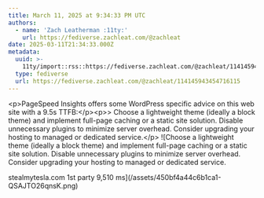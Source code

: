 ```yaml
---
title: March 11, 2025 at 9:34:33 PM UTC
authors:
  - name: 'Zach Leatherman :11ty:'
    url: https://fediverse.zachleat.com/@zachleat
date: 2025-03-11T21:34:33.000Z
metadata:
  uuid: >-
    11ty/import::rss::https://fediverse.zachleat.com/@zachleat/114145943454716115
  type: fediverse
  url: https://fediverse.zachleat.com/@zachleat/114145943454716115
---
```

\<p>PageSpeed Insights offers some WordPress specific advice on this web site with a 9.5s TTFB:\</p>\<p>&gt; Choose a lightweight theme (ideally a block theme) and implement full-page caching or a static site solution. Disable unnecessary plugins to minimize server overhead. Consider upgrading your hosting to managed or dedicated service.\</p> ![Choose a lightweight theme (ideally a block theme) and implement full-page caching or a static site solution. Disable unnecessary plugins to minimize server overhead. Consider upgrading your hosting to managed or dedicated service.

stealmytesla.com 1st party 9,510 ms](/assets/450bf4a44c6b1ca1-QSAJTO26qnsK.png)